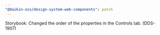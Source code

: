 ```yaml
---
"@daikin-oss/design-system-web-components": patch
---
```


Storybook: Changed the order of the properties in the Controls tab. (DDS-1907)
